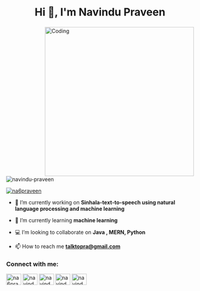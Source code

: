 <!-- ![MasterHead] -->
<h1 align="center">Hi 👋, I'm Navindu Praveen</h1>
<h3 align="center"> </h3>
<img align="right" alt="Coding" width="400" src="https://miro.medium.com/max/1360/1*zVnWJtyGOX_kUIDm6ccCfQ.gif"></img>
<p align="left"> <img src="https://komarev.com/ghpvc/?username=navindu-praveen&label=Profile%20views&color=0e75b6&style=flat" alt="navindu-praveen" /> </p>



<p align="left"> <a href="https://twitter.com/na6praveen" target="blank"><img src="https://img.shields.io/twitter/follow/na6praveen?logo=twitter&style=for-the-badge" alt="na6praveen" /></a> </p>

- 🔭 I’m currently working on **Sinhala-text-to-speech using natural language processing and machine learning**

- 🌱 I’m currently learning **machine learning**

- 💻 I’m looking to collaborate on **Java , MERN, Python**

- 📫 How to reach me **talktopra@gmail.com**



<h3 align="left">Connect with me:</h3>

<p align="left">
<a href="https://twitter.com/na6praveen" target="blank"><img align="center" src="https://raw.githubusercontent.com/rahuldkjain/github-profile-readme-generator/master/src/images/icons/Social/twitter.svg" alt="na6praveen" height="30" width="40" /></a>
<a href="https://linkedin.com/in/navindupraveen" target="blank"><img align="center" src="https://raw.githubusercontent.com/rahuldkjain/github-profile-readme-generator/master/src/images/icons/Social/linked-in-alt.svg" alt="navindupraveen" height="30" width="40" /></a>
<a href="https://fb.com/navindupraveen" target="blank"><img align="center" src="https://raw.githubusercontent.com/rahuldkjain/github-profile-readme-generator/master/src/images/icons/Social/facebook.svg" alt="navindupraveen" height="30" width="40" /></a>
<a href="https://instagram.com/navindu_praveen" target="blank"><img align="center" src="https://raw.githubusercontent.com/rahuldkjain/github-profile-readme-generator/master/src/images/icons/Social/instagram.svg" alt="navindu_praveen" height="30" width="40" /></a>
<a href="https://www.youtube.com/c/navindupraveen" target="blank"><img align="center" src="https://raw.githubusercontent.com/rahuldkjain/github-profile-readme-generator/master/src/images/icons/Social/youtube.svg" alt="navindupraveen" height="30" width="40" /></a>
</p>
